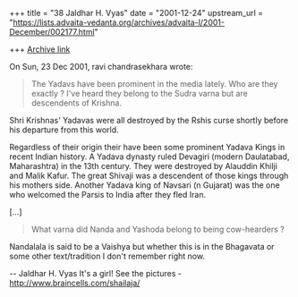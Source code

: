 +++
title = "38 Jaldhar H. Vyas"
date = "2001-12-24"
upstream_url = "https://lists.advaita-vedanta.org/archives/advaita-l/2001-December/002177.html"

+++
[Archive link](https://lists.advaita-vedanta.org/archives/advaita-l/2001-December/002177.html)

On Sun, 23 Dec 2001, ravi chandrasekhara wrote:

> The Yadavs have been prominent in the media lately.
> Who are they exactly ? I've heard they  belong to the
> Sudra varna but are descendents of Krishna.
>

Shri Krishnas' Yadavas were all destroyed by the Rshis curse shortly
before his departure from this world.

Regardless of their origin their have been some prominent Yadava Kings in
recent Indian history.  A Yadava dynasty ruled Devagiri (modern
Daulatabad, Maharashtra) in the 13th century.  They were destroyed by
Alauddin Khilji and Malik Kafur.  The great Shivaji was a
descendent of those kings through his mothers side.  Another Yadava king
of Navsari (n Gujarat) was the one who welcomed the Parsis to India after
they fled Iran.

[...]
>
> What varna did Nanda and Yashoda belong to being
> cow-hearders ?

Nandalala is said to be a Vaishya but whether this is in the Bhagavata or
some other text/tradition I don't remember right now.

--
Jaldhar H. Vyas <jaldhar at braincells.com>
It's a girl! See the pictures - http://www.braincells.com/shailaja/

